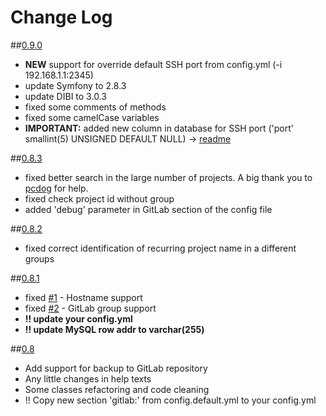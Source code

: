 # Change Log

##[0.9.0](https://github.com/heximcz/routerboard-backup/releases/tag/0.9.0)
- **NEW** support for override default SSH port from config.yml (-i 192.168.1.1:2345)
- update Symfony to 2.8.3
- update DIBI to 3.0.3
- fixed some comments of methods
- fixed some camelCase variables
- **IMPORTANT:** added new column in database for SSH port ('port' smallint(5) UNSIGNED DEFAULT NULL) -> [readme](https://github.com/heximcz/routerboard-backup#create-database)

##[0.8.3](https://github.com/heximcz/routerboard-backup/releases/tag/0.8.3)
- fixed better search in the large number of projects. A big thank you to [pcdog](https://github.com/heximcz/routerboard-backup/issues/2) for help.
- fixed check project id without group
- added 'debug' parameter in GitLab section of the config file
 

##[0.8.2](https://github.com/heximcz/routerboard-backup/releases/tag/0.8.2)
- fixed correct identification of recurring project name in a different groups

##[0.8.1](https://github.com/heximcz/routerboard-backup/releases/tag/0.8.1)
- fixed [#1](https://github.com/heximcz/routerboard-backup/issues/1) - Hostname support
- fixed [#2](https://github.com/heximcz/routerboard-backup/issues/2) - GitLab group support
- **!! update your config.yml**
- **!! update MySQL row addr to varchar(255)**


##[0.8](https://github.com/heximcz/routerboard-backup/releases/tag/0.8)
- Add support for backup to GitLab repository
- Any little changes in help texts
- Some classes refactoring and code cleaning
- !! Copy new section 'gitlab:' from config.default.yml to your config.yml

